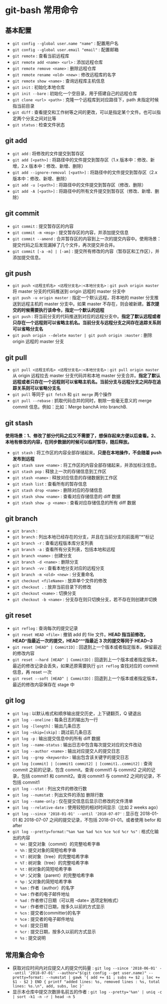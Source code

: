 # git-bash 常用命令

## 基本配置

- `git config --global user.name "name"` : 配置用户名
- `git config --global user.email "email"` : 配置邮箱
- `git remote` : 查看当前远程库
- `git remote add <name> <url>` : 添加远程仓库
- `git remote remove <name>` : 删除远程仓库
- `git remote rename <old> <new>` : 修改远程库的名字
- `git remote show <name>` : 查询远程库主机信息
- `git init` : 初始化本地仓库
- `git init --bare` : 初始化一个空目录，用于搭建自己的远程仓库
- `git clone <url> <path>` : 克隆一个远程库到对应路径下，path 未指定时候指当前目录
- `git diff` : 查看提交和工作树等之间的更改，可以是指定某个文件。也可以指定两个分支之间对比等
- `git status` : 检查文件状态

## git add

- `git add` : 将修改的文件提交到暂存区
- `git add [<path>]` : 将路径中的文件提交到暂存区（1.x 版本中：修改、新增，2.x 版本中：修改、新增、删除）
- `git add --ignore-removal [<path>]` : 将路径中的文件提交到暂存区（2.x 版本中：修改、新增、删除）
- `git add -u [<path>]` : 将路径中的文件提交到暂存区（修改、删除）
- `git add -A [<path>]` : 将路径中的所有文件提交到暂存区（修改、新增、删除）

## git commit

- `git commit` : 提交暂存区的内容
- `git commit -m <msg>` : 提交暂存区的内容，并添加提交信息
- `git commit --amend` : 合并暂存区的内容到上一次的提交内容中。使用场景：提交代码之后发现漏掉了几个文件，再次提交并合并。
- `git commit [-a -m] | [-am]` : 提交所有修改的内容（暂存区和工作区），并添加提交信息。

## git push

- `git push <远程主机名> <远程分支名>:<本地分支名>` : `git push origin master`将 master 分支的代码推送到 origin 远程的 master 分支中
- `git push -u origin master` : 指定一个默认远程，将本地的 master 分支推送到远程主机的 master 分支中。如果 master 不存在，则会被新建。**首次提交的时候需要执行该命令，指定一个默认的远程**
- `git push` : 将当前分支的代码推送到对应的远程分支中。**指定了默认远程或者只存在一个远程则可以省略主机名。当前分支与远程分支之间存在追踪关系则可以省略分支名**
- `git push origin --delete master | git push origin :master` : 删除 origin 远程的 master 分支

## git pull

- `git pull <远程主机名> <远程分支名>:<本地分支名>` : `git pull origin master`从 origin 远程拉去 master 分支代码并和本地 master 分支合并。**指定了默认远程或者只存在一个远程则可以省略主机名。当前分支与远程分支之间存在追踪关系则可以省略分支名**
- `git pull` 等同于 `git fetch` 和 `git merge` 两个操作
- `git pull --rebase` : 抓取代码合并的同时，剔除一些毫无意义的 merge commit 信息。例如：比如：Merge banchA into branchB.

## git stash

**使用场景：1、修改了部分代码之后又不需要了，想保存起来方便以后查看。2、本地有修改的内容，在同步数据的时候可以临时暂存，随后释放。**

- `git stash` : 将工作区的内容全部存储起来。**只是在本地操作，不会随着 push 发布到远程**
- `git stash save <name>` : 将工作区的内容全部存储起来，并添加标注信息。
- `git stash pop` : 释放上一次的存储信息到工作区
- `git stash <name>` : 释放对应信息的存储数据到工作区
- `git stash list` : 查看所有的暂存信息
- `git stash drop <name>` : 删除对应的存储信息
- `git stash show <name>` : 查看对应存储信息的 diff 数据
- `git stash show -p <name>` : 查看对应存储信息的所有 diff 数据

## git branch

- `git branch` :
- `git branch` : 列出本地已经存在的分支，并且在当前分支的前面用"\*"标记
- `git branch -r` : 查看远程版本库分支列表
- `git branch -a` : 查看所有分支列表，包括本地和远程
- `git branch <name>` : 创建分支
- `git branch -d <name>` : 删除分支
- `git branch -vv` : 查看本地分支对应的远程分支
- `git branch -m <old> <new>` : 分支重命名
- `git checkout <fileName>` : 放弃单个文件的修改
- `git checkout .` : 放弃当前目录下的修改
- `git checkout <name>` : 切换分支
- `git checkout -b <name>` : 分支存在则只切换分支，若不存在则创建并切换

## git reset

- `git reflog` : 查询每次的提交记录
- `git reset HEAD <file>` : 撤销 add 的 file 文件。**HEAD 指当前修改，HEAD^指最近一次的提交，HEAD^^^指最近 3 次的提交等同于 HEAD~3**
- `git reset [HEAD^ | CommitID]` : 回退到上一个版本或者指定版本，保留最近的修改内容
- `git reset --hard [HEAD^ | CommitID]` : 回退到上一个版本或者指定版本，最近的修改记录会丢失，如果还原需要执行 `git reflog` 查找对应的 commit 信息，再 reset 一次
- `git reset --soft [HEAD^ | CommitID]` : 回退到上一个版本或者指定版本，最近的修改内容保存在 stage 中

## git log

- `git log` : 以默认格式和顺序输出提交历史，上下键翻页，Q 键退出
- `git log --oneline` : 每条日志的输出为一行
- `git log -[length]` : 输出几条日志
- `git log –skip=[skip]` : 跳过前几条日志
- `git log -p` : 输出提交信息中的所有 diff 数据
- `git log --name-status` : 输出日志中包含每次提交对应的文件改动
- `git log --author <name>` : 输出对应提交人的提交日志
- `git log --grep <keywords>` : 输出包含该关键字的提交日志
- `git log [commit] | [commit1 commit2] | [commit1..commit2]` : 查询 commit 之前的记录，包含 commit。查询 commit1 与 commit2 之间的记录，包括 commit1 和 commit2。查询 commit1 与 commit2 之间的记录，不包括 commit1
- `git log --stat` : 列出文件的修改行数
- `git log --numstat` : 列出文件的添加 删除行数
- `git log --name-only` : 仅在提交信息后显示已修改的文件清单
- `git log --relative-date` : 使用较短的相对时间显示（比如 2 weeks ago）
- `git log --since '2018-01-01' --until '2018-07-07'` : 显示在 2018-01-01 和 2018-07-07 之间的提交记录，不包括 2018-01-01。或者使用 befor 和 after
- `git log --pretty=format:"%an %ae %ad %cn %ce %cd %cr %s"` : 格式化输出的内容
  - `%H` : 提交对象（commit）的完整哈希字串
  - `%h` : 提交对象的简短哈希字串
  - `%T` : 树对象（tree）的完整哈希字串
  - `%T` : 树对象（tree）的完整哈希字串
  - `%t` : 树对象的简短哈希字串
  - `%P` : 父对象（parent）的完整哈希字串
  - `%p` : 父对象的简短哈希字串
  - `%an` : 作者（author）的名字
  - `%ae` : 作者的电子邮件地址
  - `%ad` : 作者修订日期（可以用 -date= 选项定制格式）
  - `%ar` : 作者修订日期，按多久以前的方式显示
  - `%cn` : 提交者(committer)的名字
  - `%ce` : 提交者的电子邮件地址
  - `%cd` : 提交日期
  - `%cr` : 提交日期，按多久以前的方式显示
  - `%s` : 提交说明

## 常用集合命令

- 获取对应时间内对应提交人的提交代码量 : `git log --since '2018-06-01' --until '2018-07-01' --author="$(git config --get user.name)" --pretty=format: --numstat | gawk '{ add += $1 ; subs += $2 ; loc += $1 - $2 } END { printf "added lines: %s, removed lines : %s, total lines: %s.\n", add, subs, loc }'`
- 显示本仓库中提交次数排名前五的作者 : `git log --pretty='%an' | uniq -c | sort -k1 -n -r | head -n 5`
